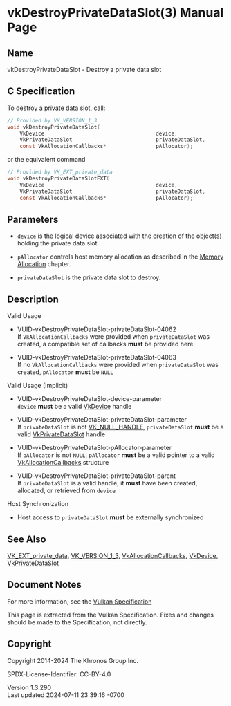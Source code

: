 # vkDestroyPrivateDataSlot(3) Manual Page

## Name

vkDestroyPrivateDataSlot - Destroy a private data slot



## <a href="#_c_specification" class="anchor"></a>C Specification

To destroy a private data slot, call:

``` c
// Provided by VK_VERSION_1_3
void vkDestroyPrivateDataSlot(
    VkDevice                                    device,
    VkPrivateDataSlot                           privateDataSlot,
    const VkAllocationCallbacks*                pAllocator);
```

or the equivalent command

``` c
// Provided by VK_EXT_private_data
void vkDestroyPrivateDataSlotEXT(
    VkDevice                                    device,
    VkPrivateDataSlot                           privateDataSlot,
    const VkAllocationCallbacks*                pAllocator);
```

## <a href="#_parameters" class="anchor"></a>Parameters

- `device` is the logical device associated with the creation of the
  object(s) holding the private data slot.

- `pAllocator` controls host memory allocation as described in the <a
  href="https://registry.khronos.org/vulkan/specs/1.3-extensions/html/vkspec.html#memory-allocation"
  target="_blank" rel="noopener">Memory Allocation</a> chapter.

- `privateDataSlot` is the private data slot to destroy.

## <a href="#_description" class="anchor"></a>Description

Valid Usage

- <a href="#VUID-vkDestroyPrivateDataSlot-privateDataSlot-04062"
  id="VUID-vkDestroyPrivateDataSlot-privateDataSlot-04062"></a>
  VUID-vkDestroyPrivateDataSlot-privateDataSlot-04062  
  If `VkAllocationCallbacks` were provided when `privateDataSlot` was
  created, a compatible set of callbacks **must** be provided here

- <a href="#VUID-vkDestroyPrivateDataSlot-privateDataSlot-04063"
  id="VUID-vkDestroyPrivateDataSlot-privateDataSlot-04063"></a>
  VUID-vkDestroyPrivateDataSlot-privateDataSlot-04063  
  If no `VkAllocationCallbacks` were provided when `privateDataSlot` was
  created, `pAllocator` **must** be `NULL`

Valid Usage (Implicit)

- <a href="#VUID-vkDestroyPrivateDataSlot-device-parameter"
  id="VUID-vkDestroyPrivateDataSlot-device-parameter"></a>
  VUID-vkDestroyPrivateDataSlot-device-parameter  
  `device` **must** be a valid [VkDevice](https://registry.khronos.org/vulkan/specs/1.3-extensions/man/html/VkDevice.html) handle

- <a href="#VUID-vkDestroyPrivateDataSlot-privateDataSlot-parameter"
  id="VUID-vkDestroyPrivateDataSlot-privateDataSlot-parameter"></a>
  VUID-vkDestroyPrivateDataSlot-privateDataSlot-parameter  
  If `privateDataSlot` is not [VK_NULL_HANDLE](https://registry.khronos.org/vulkan/specs/1.3-extensions/man/html/VK_NULL_HANDLE.html),
  `privateDataSlot` **must** be a valid
  [VkPrivateDataSlot](https://registry.khronos.org/vulkan/specs/1.3-extensions/man/html/VkPrivateDataSlot.html) handle

- <a href="#VUID-vkDestroyPrivateDataSlot-pAllocator-parameter"
  id="VUID-vkDestroyPrivateDataSlot-pAllocator-parameter"></a>
  VUID-vkDestroyPrivateDataSlot-pAllocator-parameter  
  If `pAllocator` is not `NULL`, `pAllocator` **must** be a valid
  pointer to a valid [VkAllocationCallbacks](https://registry.khronos.org/vulkan/specs/1.3-extensions/man/html/VkAllocationCallbacks.html)
  structure

- <a href="#VUID-vkDestroyPrivateDataSlot-privateDataSlot-parent"
  id="VUID-vkDestroyPrivateDataSlot-privateDataSlot-parent"></a>
  VUID-vkDestroyPrivateDataSlot-privateDataSlot-parent  
  If `privateDataSlot` is a valid handle, it **must** have been created,
  allocated, or retrieved from `device`

Host Synchronization

- Host access to `privateDataSlot` **must** be externally synchronized

## <a href="#_see_also" class="anchor"></a>See Also

[VK_EXT_private_data](https://registry.khronos.org/vulkan/specs/1.3-extensions/man/html/VK_EXT_private_data.html),
[VK_VERSION_1_3](https://registry.khronos.org/vulkan/specs/1.3-extensions/man/html/VK_VERSION_1_3.html),
[VkAllocationCallbacks](https://registry.khronos.org/vulkan/specs/1.3-extensions/man/html/VkAllocationCallbacks.html),
[VkDevice](https://registry.khronos.org/vulkan/specs/1.3-extensions/man/html/VkDevice.html), [VkPrivateDataSlot](https://registry.khronos.org/vulkan/specs/1.3-extensions/man/html/VkPrivateDataSlot.html)

## <a href="#_document_notes" class="anchor"></a>Document Notes

For more information, see the <a
href="https://registry.khronos.org/vulkan/specs/1.3-extensions/html/vkspec.html#vkDestroyPrivateDataSlot"
target="_blank" rel="noopener">Vulkan Specification</a>

This page is extracted from the Vulkan Specification. Fixes and changes
should be made to the Specification, not directly.

## <a href="#_copyright" class="anchor"></a>Copyright

Copyright 2014-2024 The Khronos Group Inc.

SPDX-License-Identifier: CC-BY-4.0

Version 1.3.290  
Last updated 2024-07-11 23:39:16 -0700
